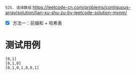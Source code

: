 
`525. 连续数组` https://leetcode-cn.com/problems/contiguous-array/solution/lian-xu-shu-zu-by-leetcode-solution-mvnm/
- [x] 方法一：前缀和 + 哈希表

# 测试用例

```
[0,1]
[0,1,0]
[0,1,0,1,0,0,1]
```
